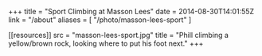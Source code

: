+++
title = "Sport Climbing at Masson Lees"
date = 2014-08-30T14:01:55Z
link = "/about"
aliases = [
    "/photo/masson-lees-sport"
]

[[resources]]
    src = "masson-lees-sport.jpg"
    title = "Phill climbing a yellow/brown rock, looking where to put his foot next."
+++
